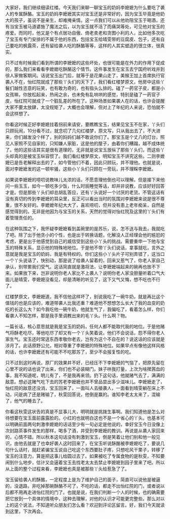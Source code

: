 
大家好，我们继续细读红楼。今天我们来聊一聊宝玉的奶妈李嬷嬷为什么要吃了袭人的专属酥酪。宝玉的奶妈李嬷嬷其实对宝玉还是非常好的，因为宝玉毕竟是他奶大的孩子，虽说不是亲生，却难掩亲情。这一点我们可以从他劝阻宝玉于喝酒，还有当宝玉被马道婆施了魔法之后，以为宝玉就不活了而痛哭等处，可见他对宝玉的疼爱。而同时，他又是个有点居功自傲、倚老卖老和贪图小利的人，比如他多次吃了宝玉有专门安排的不属于他的东西，包括宝玉给晴雯带的豆腐皮、包子，还有自己要吃的枫露茶，还有留给袭人吃的酥酪等等，这样的人其实塑造的很立体，很真实。

只不过有时候我们看到所谓的李嬷嬷的这些坏处，也很可能是在外力的作用下促成的，那么我们来看看李嬷嬷吃酥酪这个情节。这件事发生在宝玉去宁国府听戏并到徐人家做客期间。话说宝玉出门后，就等于是花果山走了，美猴王加上首席执行官袭人不在，怡红院就成了那些丫头们的天下了。我们看红楼梦原文，他房中这些丫鬟们越性恣意的玩笑，也有敢为奇的，也有指头么排的。磕了一菂官子皮，都是小女孩嘛，你放松起来，热闹之余，也未免有乱哄哄的感觉，特别是磕了一菂官子皮，怡红院可就成了一个脏乱差的所在了。这种场景如果袭人在的话，也许会提醒大家不要太放肆，太没规矩了，大概也会理解，但对上了年纪的人来说，恐怕就不会这样想了。

你看这时候正好李嬷嬷拄着拐前来请安，要瞧瞧宝玉，结果见宝玉不在家，丫头们只顾玩闹，10分看不过，就念叨了几句红楼梦，原文写，只从我出去了，不大进来，你们越发没个样了，别的妈妈们越不敢说你们了。那宝玉是个丈八的灯台，照见人家照不见自家的，只知嫌人家脏，这是他的屋子，由着你们糟蹋，越不成体统了。他的这些话其实是很有道理的，无非就是说宝玉放纵了那些丫头们，而这些丫头却真的是被宝玉纵容惯了。我们看红楼梦原文，明知宝玉不讲究这些。二则李嬷嬷已是告老解释出去的了，如今管他们不着，因此只顾玩，并不理他。也就是说，面对李嬷嬷发的这一顿牢骚，这些小丫头们只顾在一旁玩，并不理睬李嬷嬷。

如果说李嬷嬷的唠叨说教味儿太浓的话，不愿意理他倒也可以理解。但是接下来他问一些玉玉，如今一顿吃多少饭，什么时辰睡觉等话，却并非说教，应该好好回答才是。但是那些丫头们却总胡乱答应，还有丫头说好一个讨厌的老货。不管这话有没有真切的传到李嬷嬷的耳朵里，反正可以看出当时的氛围对李嬷嬷来说是很不尊重，很不友好的。李嬷嬷年纪大大了，喜欢唠叨，但并没有患上老年痴呆，自然是感觉得到的。无非是他因为与宝玉的关系，天然的觉得对怡红院及这里的丫头们有着管理责任的。

在这种氛围之下，我怀疑李嬷嬷看到盖碗里的是苏乐，说，怎不送与我去，我就吃了吧。除了出于他贪小的个性，也是出于转换话题，化解没人正经理会他的尴尬的考虑，更是出于他感觉到自己的威信受到这些小丫头的挑战。需要重申一下他与宝玉的特殊关系，显示他的特殊地地位。于是他不带丫头们说话，拿事就吃，言外之意就是我是宝玉的奶妈，我是有特权的。你们这些小丫头片子可别弄错了，这当口一个丫头说话了，快别动，那是说了给袭人留着的，回来又惹气了，你老人家自己承认，别带累我们受气。这话简直就是激将法，让李嬷嬷端起来的碗再也放不下来。如果放下来，岂非说明你老人家比不上袭人？说明你老人家没胆量听着口气大面儿是晴雯，李嬷嬷没看见，却是清晰的听见了，这下又气又悔，想不吃也不行了。

红楼梦原文，李嬷嬷道，我不信他这样坏了，别说我吃了一碗牛奶，就是再比这个值钱的也是应该的，难道带袭人比我还重？难道他不想想怎么长大了我的血变的奶吃的长这么大？如今我吃他一碗牛奶，他就生气了，我偏吃了，看着怎么样，你们看袭人不知怎样，那是我手里调教出来的毛丫头。什么啊？物。

一篇长话，核心意思就是我是宝玉的奶妈，任何人都不能取代我的地位。于是他赌气将酥老吃尽，等他吃尽了却又有一个丫头笑着说，他们不会说话，怨不得你老人家生气。宝玉还时常送东西孝敬你老去，岂有为这个不自在的？说这话的应该就是涉月了。此话原野公允，相对尊重了李嬷嬷的特殊地位。如果早点有像他这样风格的话，也许李嬷嬷还有可能不不吃那苏了，至少不会报复性的吃。

只不过到这时再说，原厂的效果并不好，已经压不下李嬷嬷的气恼了，把原先留在心里不说的话也说了出来，你们也不必装糊门。妹子哄我打量，上次为啥撵茜血的事，我不知道呢，明儿有了，不是我再来领。扔下这句话，他就赌气去了，满满的敌意。想必这赌气吃下去的苏老李嬷嬷也并不曾品尝出多少滋味儿。李嬷嬷走了，怡红院的敌意还没消，宝玉回来了，一面叫人去接袭人，一面看到晴雯躺在床上不动，问是病了还是赌输了，秋雯回答说，他倒是赢的。谁知李老太太来了，混输了，他气的睡去了。

你看这秋雯这状告的真是不显事儿大，明明就是挑拨生事啊。我们知道他是怎么对待想要在宝玉面前露露脸的。小红的也就明白这也不是一个省心的丫头。也基本可以明确前面两句刺激李嬷嬷的话话至少有一句必定是他说的，幸好宝玉今日没像上次封路茶事件发生的那样，喝多了酒，并受到李嬷嬷的教训。再说是从袭人家回来的，心情不错。所以秋本这句话没有刺激到宝玉，倒是笑着让他们别和他一般见识，由他去就是了也幸好袭人这时回来了，在宝玉听说酥酪被李嬷嬷吃了，要说几句什么话时，就赶紧骗宝玉说自己吃这个东西要肚子疼，只想吃风干栗子，转移了宝玉的注意力，算是把这事儿给圆过去了。如果被吃了专属食物的是秋雯，不知要闹到什么地步，估计又会逼着宝玉去找老太太去禁止李嬷嬷到园子里来了吧。所以从上面的整个过程来看，李嬷嬷也真是被那些丫头给惹急了了。

宝玉留给袭人的酥酪，一定程度上是为了维护自己的面子，简直可以说他是被逼的，没退路，非吃掉那碗酥酪不可了，不吃的话，都走不出怡红院的门，或者说以后都不用再走进怡红院的门了。也就是说，在我们判断一个人的时候，也的确需要把它放到一个具体的情境中，这种去理解，对他的认识才可能更完整些。那么对以上的这个说法，不知道听众朋友们怎么看？欢迎到评论区留言。好，我们今天就读到这里，下次再会。


